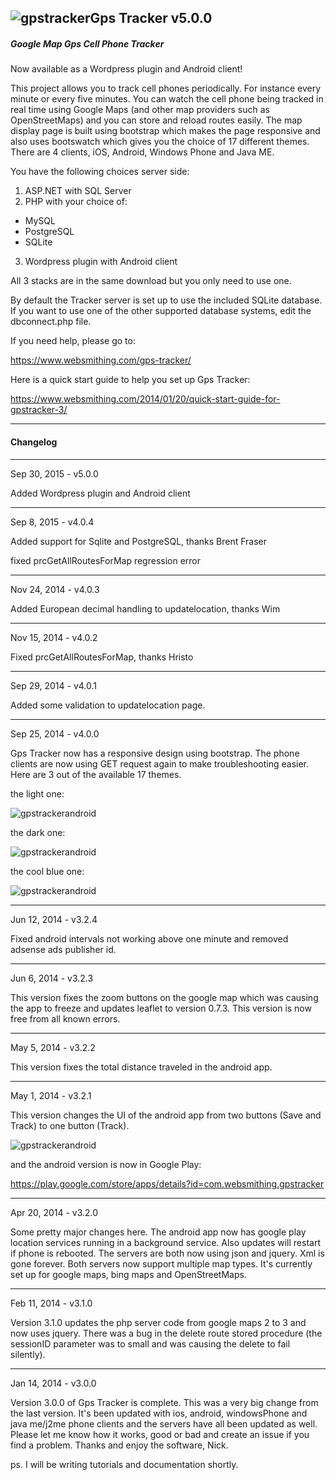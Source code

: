 ![gpstracker](https://raw.githubusercontent.com/nickfox/GpsTracker/master/gpstracker_small.png)Gps Tracker v5.0.0
-------------

##### Google Map Gps Cell Phone Tracker

Now available as a Wordpress plugin and Android client!

This project allows you to track cell phones periodically. For instance every minute or every five minutes. You can watch the cell phone being tracked in real time using Google Maps (and other map providers such as OpenStreetMaps) and you can store and reload routes easily. The map display page is built using bootstrap which makes the page responsive and also uses bootswatch which gives you the choice of 17 different themes. There are 4 clients, iOS, Android, Windows Phone and Java ME. 

You have the following choices server side:

1.  ASP.NET with SQL Server
2.  PHP with your choice of:
  * MySQL
  * PostgreSQL
  * SQLite
3.  Wordpress plugin with Android client

All 3 stacks are in the same download but you only need to use one.

By default the Tracker server is set up to use the included SQLite database.  If you want to use one of the other supported database systems, edit the dbconnect.php file. 

If you need help, please go to:

https://www.websmithing.com/gps-tracker/

Here is a quick start guide to help you set up Gps Tracker:

https://www.websmithing.com/2014/01/20/quick-start-guide-for-gpstracker-3/

*************

#### Changelog

*************

Sep 30, 2015 - v5.0.0

Added Wordpress plugin and Android client

*************

Sep 8, 2015 - v4.0.4

Added support for Sqlite and PostgreSQL, thanks Brent Fraser

fixed prcGetAllRoutesForMap regression error 

*************

Nov 24, 2014 - v4.0.3

Added European decimal handling to updatelocation, thanks Wim

*************

Nov 15, 2014 - v4.0.2

Fixed prcGetAllRoutesForMap, thanks Hristo

*************

Sep 29, 2014 - v4.0.1

Added some validation to updatelocation page.

*************

Sep 25, 2014 - v4.0.0

Gps Tracker now has a responsive design using bootstrap. The phone clients are now using GET request again to make troubleshooting easier. Here are 3 out of the available 17 themes.

the light one:

![gpstrackerandroid](https://www.websmithing.com/images/gpstracker-light.jpg)

the dark one:

![gpstrackerandroid](https://www.websmithing.com/images/gpstracker-dark.jpg)

the cool blue one:

![gpstrackerandroid](https://www.websmithing.com/images/gpstracker-blue.jpg)

*************

Jun 12, 2014 - v3.2.4

Fixed android intervals not working above one minute and removed adsense ads publisher id.

*************

Jun 6, 2014 - v3.2.3

This version fixes the zoom buttons on the google map which was causing the app to freeze and updates leaflet to version 0.7.3. This version is now free from all known errors.

*************

May 5, 2014 - v3.2.2

This version fixes the total distance traveled in the android app.

*************

May 1, 2014 - v3.2.1

This version changes the UI of the android app from two buttons (Save and Track) to one button (Track).

![gpstrackerandroid](https://raw.githubusercontent.com/nickfox/GpsTracker/master/phoneClients/android/gpstracker3.2.1.png)


and the android version is now in Google Play:


https://play.google.com/store/apps/details?id=com.websmithing.gpstracker

*************

Apr 20, 2014 - v3.2.0

Some pretty major changes here. The android app now has google play location services running in a background service. Also updates will restart if phone is rebooted. The servers are both now using json and jquery. Xml is gone forever. Both servers now support multiple map types. It's currently set up for google maps, bing maps and OpenStreetMaps. 


*************

Feb 11, 2014 - v3.1.0

Version 3.1.0 updates the php server code from google maps 2 to 3 and now uses jquery. There was a bug in the delete route stored procedure (the sessionID parameter was to small and was causing the delete to fail silently). 

*************

Jan 14, 2014 - v3.0.0

Version 3.0.0 of Gps Tracker is complete. This was a very big change from the last version. It's been updated with ios, android, windowsPhone and java me/j2me phone clients and the servers have all been updated as well. Please let me know how it works, good or bad and create an issue if you find a problem. Thanks and enjoy the software, Nick.

ps. I will be writing tutorials and documentation shortly.

